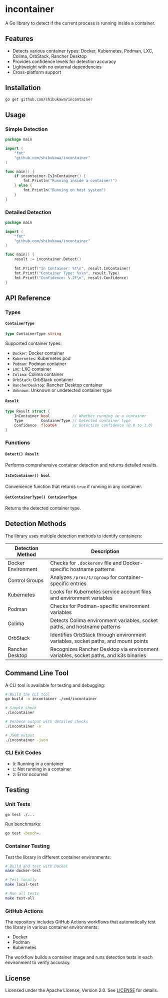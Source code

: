 # incontainer

A Go library to detect if the current process is running inside a container.

## Features

- Detects various container types: Docker, Kubernetes, Podman, LXC, Colima, OrbStack, Rancher Desktop
- Provides confidence levels for detection accuracy
- Lightweight with no external dependencies
- Cross-platform support

## Installation

```bash
go get github.com/shibukawa/incontainer
```

## Usage

### Simple Detection

```go
package main

import (
    "fmt"
    "github.com/shibukawa/incontainer"
)

func main() {
    if incontainer.IsInContainer() {
        fmt.Println("Running inside a container!")
    } else {
        fmt.Println("Running on host system")
    }
}
```

### Detailed Detection

```go
package main

import (
    "fmt"
    "github.com/shibukawa/incontainer"
)

func main() {
    result := incontainer.Detect()
    
    fmt.Printf("In Container: %t\n", result.InContainer)
    fmt.Printf("Container Type: %s\n", result.Type)
    fmt.Printf("Confidence: %.2f\n", result.Confidence)
}
```

## API Reference

### Types

#### `ContainerType`
```go
type ContainerType string
```

Supported container types:
- `Docker`: Docker container
- `Kubernetes`: Kubernetes pod  
- `Podman`: Podman container
- `LXC`: LXC container
- `Colima`: Colima container
- `OrbStack`: OrbStack container
- `RancherDesktop`: Rancher Desktop container
- `Unknown`: Unknown or undetected container type

#### `Result`
```go
type Result struct {
    InContainer bool          // Whether running in a container
    Type        ContainerType // Detected container type
    Confidence  float64       // Detection confidence (0.0 to 1.0)
}
```

### Functions

#### `Detect() Result`
Performs comprehensive container detection and returns detailed results.

#### `IsInContainer() bool`
Convenience function that returns `true` if running in any container.

#### `GetContainerType() ContainerType`
Returns the detected container type.

## Detection Methods

The library uses multiple detection methods to identify containers:

| Detection Method    | Description                                                                            |
|---------------------|----------------------------------------------------------------------------------------|
| Docker Environment  | Checks for `.dockerenv` file and Docker-specific hostname patterns                    |
| Control Groups      | Analyzes `/proc/1/cgroup` for container-specific entries                               |
| Kubernetes          | Looks for Kubernetes service account files and environment variables                  |
| Podman              | Checks for Podman-specific environment variables                                      |
| Colima              | Detects Colima environment variables, socket paths, and hostname patterns             |
| OrbStack            | Identifies OrbStack through environment variables, socket paths, and mount points     |
| Rancher Desktop     | Recognizes Rancher Desktop via environment variables, socket paths, and k3s binaries  |

## Command Line Tool

A CLI tool is available for testing and debugging:

```bash
# Build the CLI tool
go build -o incontainer ./cmd/incontainer

# Simple check
./incontainer

# Verbose output with detailed checks
./incontainer -v

# JSON output
./incontainer -json
```

### CLI Exit Codes
- `0`: Running in a container
- `1`: Not running in a container  
- `2`: Error occurred

## Testing

### Unit Tests
```bash
go test ./...
```

Run benchmarks:
```bash
go test -bench=.
```

### Container Testing
Test the library in different container environments:

```bash
# Build and test with Docker
make docker-test

# Test locally
make local-test

# Run all tests
make test-all
```

### GitHub Actions
The repository includes GitHub Actions workflows that automatically test the library in various container environments:
- Docker
- Podman  
- Kubernetes

The workflow builds a container image and runs detection tests in each environment to verify accuracy.

## License

Licensed under the Apache License, Version 2.0. See [LICENSE](LICENSE) for details.